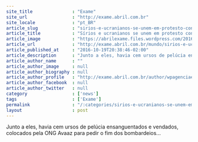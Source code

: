 ```yaml
---
site_title               : "Exame"
site_url                 : "http://exame.abril.com.br"
site_locale              : "pt_BR"
article_slug             : "sirios-e-ucranianos-se-unem-em-protesto-contra-putin-em-berlim"
article_title            : "Sírios e ucranianos se unem em protesto contra Putin em Berlim"
article_image            : "https://abrilexame.files.wordpress.com/2016/10/2016-10-19t153118z_185999045_lr1ecaj173vww_rtrmadp_3_germany-protest.jpg?quality=70&strip=all&w=1024"
article_url              : "http://exame.abril.com.br/mundo/sirios-e-ucranianos-se-unem-em-protesto-contra-putin-em-berlim/"
article_published_at     : "2016-10-19T20:38:46-02:00"
article_description      : "Junto a eles, havia cem ursos de pelúcia ensanguentados e vendados, colocados pela ONG Avaaz para pedir o fim dos bombardeios..."
article_author_name      : ""
article_author_image     : null
article_author_biography : null
article_author_profile   : "http://exame.abril.com.br/author/wpagenciaefe/"
article_author_facebook  : null
article_author_twitter   : null
category                 : ['news']
tags                     : ['Exame']
permalink                : "/:categories/sirios-e-ucranianos-se-unem-em-protesto-contra-putin-em-berlim/"
layout                   : post
---
```


Junto a eles, havia cem ursos de pelúcia ensanguentados e vendados, colocados pela ONG Avaaz para pedir o fim dos bombardeios...

